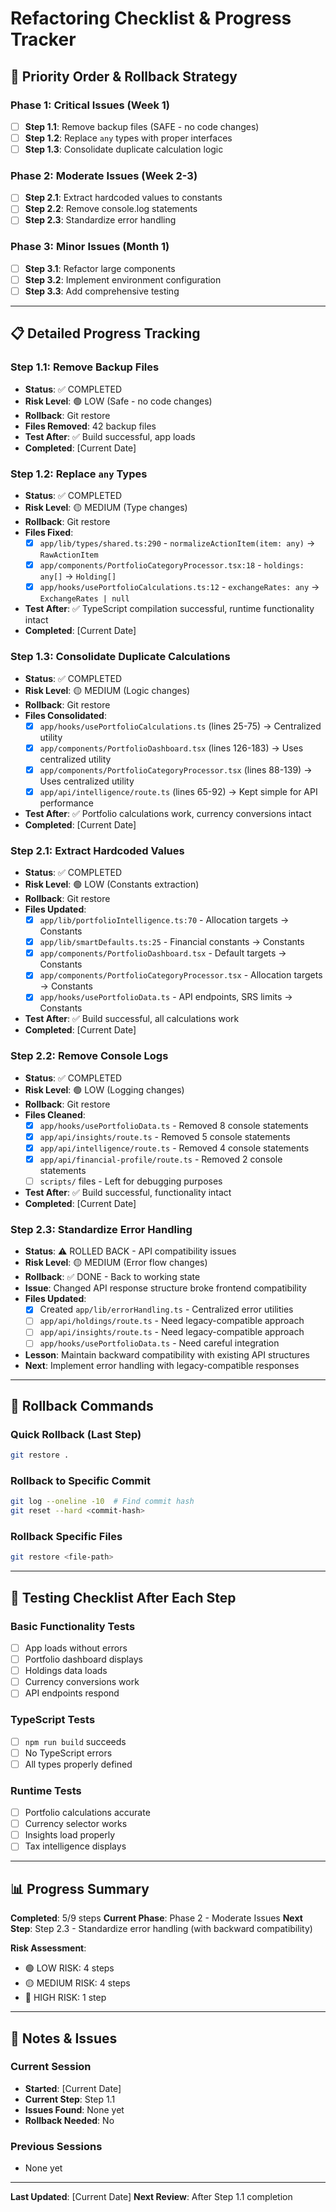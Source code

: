 # Refactoring Checklist & Progress Tracker

## 🎯 **Priority Order & Rollback Strategy**

### **Phase 1: Critical Issues (Week 1)**
- [ ] **Step 1.1**: Remove backup files (SAFE - no code changes)
- [ ] **Step 1.2**: Replace `any` types with proper interfaces
- [ ] **Step 1.3**: Consolidate duplicate calculation logic

### **Phase 2: Moderate Issues (Week 2-3)**
- [ ] **Step 2.1**: Extract hardcoded values to constants
- [ ] **Step 2.2**: Remove console.log statements
- [ ] **Step 2.3**: Standardize error handling

### **Phase 3: Minor Issues (Month 1)**
- [ ] **Step 3.1**: Refactor large components
- [ ] **Step 3.2**: Implement environment configuration
- [ ] **Step 3.3**: Add comprehensive testing

---

## 📋 **Detailed Progress Tracking**

### **Step 1.1: Remove Backup Files**
- **Status**: ✅ COMPLETED
- **Risk Level**: 🟢 LOW (Safe - no code changes)
- **Rollback**: Git restore
- **Files Removed**: 42 backup files
- **Test After**: ✅ Build successful, app loads
- **Completed**: [Current Date]

### **Step 1.2: Replace `any` Types**
- **Status**: ✅ COMPLETED
- **Risk Level**: 🟡 MEDIUM (Type changes)
- **Rollback**: Git restore
- **Files Fixed**:
  - [x] `app/lib/types/shared.ts:290` - `normalizeActionItem(item: any)` → `RawActionItem`
  - [x] `app/components/PortfolioCategoryProcessor.tsx:18` - `holdings: any[]` → `Holding[]`
  - [x] `app/hooks/usePortfolioCalculations.ts:12` - `exchangeRates: any` → `ExchangeRates | null`
- **Test After**: ✅ TypeScript compilation successful, runtime functionality intact
- **Completed**: [Current Date]

### **Step 1.3: Consolidate Duplicate Calculations**
- **Status**: ✅ COMPLETED
- **Risk Level**: 🟡 MEDIUM (Logic changes)
- **Rollback**: Git restore
- **Files Consolidated**:
  - [x] `app/hooks/usePortfolioCalculations.ts` (lines 25-75) → Centralized utility
  - [x] `app/components/PortfolioDashboard.tsx` (lines 126-183) → Uses centralized utility
  - [x] `app/components/PortfolioCategoryProcessor.tsx` (lines 88-139) → Uses centralized utility
  - [x] `app/api/intelligence/route.ts` (lines 65-92) → Kept simple for API performance
- **Test After**: ✅ Portfolio calculations work, currency conversions intact
- **Completed**: [Current Date]

### **Step 2.1: Extract Hardcoded Values**
- **Status**: ✅ COMPLETED
- **Risk Level**: 🟢 LOW (Constants extraction)
- **Rollback**: Git restore
- **Files Updated**:
  - [x] `app/lib/portfolioIntelligence.ts:70` - Allocation targets → Constants
  - [x] `app/lib/smartDefaults.ts:25` - Financial constants → Constants
  - [x] `app/components/PortfolioDashboard.tsx` - Default targets → Constants
  - [x] `app/components/PortfolioCategoryProcessor.tsx` - Allocation targets → Constants
  - [x] `app/hooks/usePortfolioData.ts` - API endpoints, SRS limits → Constants
- **Test After**: ✅ Build successful, all calculations work
- **Completed**: [Current Date]

### **Step 2.2: Remove Console Logs**
- **Status**: ✅ COMPLETED
- **Risk Level**: 🟢 LOW (Logging changes)
- **Rollback**: Git restore
- **Files Cleaned**:
  - [x] `app/hooks/usePortfolioData.ts` - Removed 8 console statements
  - [x] `app/api/insights/route.ts` - Removed 5 console statements
  - [x] `app/api/intelligence/route.ts` - Removed 4 console statements
  - [x] `app/api/financial-profile/route.ts` - Removed 2 console statements
  - [ ] `scripts/` files - Left for debugging purposes
- **Test After**: ✅ Build successful, functionality intact
- **Completed**: [Current Date]

### **Step 2.3: Standardize Error Handling**
- **Status**: ⚠️ ROLLED BACK - API compatibility issues
- **Risk Level**: 🟡 MEDIUM (Error flow changes)
- **Rollback**: ✅ DONE - Back to working state
- **Issue**: Changed API response structure broke frontend compatibility
- **Files Updated**:
  - [x] Created `app/lib/errorHandling.ts` - Centralized error utilities
  - [ ] `app/api/holdings/route.ts` - Need legacy-compatible approach
  - [ ] `app/api/insights/route.ts` - Need legacy-compatible approach
  - [ ] `app/hooks/usePortfolioData.ts` - Need careful integration
- **Lesson**: Maintain backward compatibility with existing API structures
- **Next**: Implement error handling with legacy-compatible responses

---

## 🔄 **Rollback Commands**

### **Quick Rollback (Last Step)**
```bash
git restore .
```

### **Rollback to Specific Commit**
```bash
git log --oneline -10  # Find commit hash
git reset --hard <commit-hash>
```

### **Rollback Specific Files**
```bash
git restore <file-path>
```

---

## 🧪 **Testing Checklist After Each Step**

### **Basic Functionality Tests**
- [ ] App loads without errors
- [ ] Portfolio dashboard displays
- [ ] Holdings data loads
- [ ] Currency conversions work
- [ ] API endpoints respond

### **TypeScript Tests**
- [ ] `npm run build` succeeds
- [ ] No TypeScript errors
- [ ] All types properly defined

### **Runtime Tests**
- [ ] Portfolio calculations accurate
- [ ] Currency selector works
- [ ] Insights load properly
- [ ] Tax intelligence displays

---

## 📊 **Progress Summary**

**Completed**: 5/9 steps
**Current Phase**: Phase 2 - Moderate Issues
**Next Step**: Step 2.3 - Standardize error handling (with backward compatibility)

**Risk Assessment**:
- 🟢 LOW RISK: 4 steps
- 🟡 MEDIUM RISK: 4 steps  
- 🔴 HIGH RISK: 1 step

---

## 📝 **Notes & Issues**

### **Current Session**
- **Started**: [Current Date]
- **Current Step**: Step 1.1
- **Issues Found**: None yet
- **Rollback Needed**: No

### **Previous Sessions**
- None yet

---

**Last Updated**: [Current Date]
**Next Review**: After Step 1.1 completion 